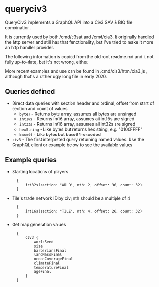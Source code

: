 # queryciv3

QueryCiv3 implements a GraphQL API into a Civ3 SAV & BIQ file combination.

It is currently used by both /cmd/c3sat and /cmd/cia3. It originally handled
the http server and still has that functionality, but I've tried to make it more
an http handler provider.

The following information is copied from the old root readme.md and it not
fully up-to-date, but it's not wrong, either.

More recent examples and use can be found in /cmd/cia3/html/cia3.js , although
that's a rather ugly long file in early 2020.

## Queries defined

- Direct data queries with section header and ordinal, offset from start of section and count of values
  - `bytes` - Returns byte array, assumes all bytes are unsinged
  - `int16s` - Returns int16 array, assumes all int16s are signed
  - `int32s` - Returns int16 array, assumes all int32s are signed
  - `hexString` - Like bytes but returns hex string, e.g. "0100FFFF"
  - `base64` - Like bytes but base64-encoded
- `civ3` - The first interpreted query returning named values. Use the GraphQL client or example below to see the available values

## Example queries

- Starting locations of players

        {
            int32s(section: "WRLD", nth: 2, offset: 36, count: 32)
        }

- Tile's trade network ID by civ; nth should be a multiple of 4

        {
            int16s(section: "TILE", nth: 4, offset: 26, count: 32)
        }

- Get map generation values

        {
            civ3 {
                worldSeed
                size
                barbariansFinal
                landMassFinal
                oceanCoverageFinal
                climateFinal
                temperatureFinal
                ageFinal
            }
        }
